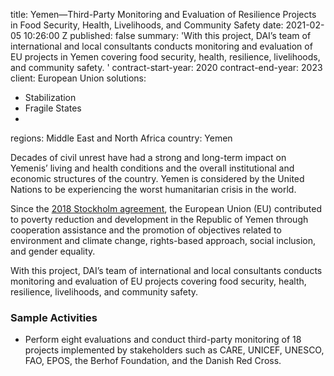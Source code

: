 
title: Yemen—Third-Party Monitoring and Evaluation of Resilience Projects in Food
  Security, Health, Livelihoods, and Community Safety
date: 2021-02-05 10:26:00 Z
published: false
summary: 'With this project, DAI’s team of international and local consultants conducts
  monitoring and evaluation of EU projects in Yemen covering food security, health,
  resilience, livelihoods, and community safety. '
contract-start-year: 2020
contract-end-year: 2023
client: European Union
solutions:
- Stabilization
- Fragile States
-
regions: Middle East and North Africa
country: Yemen


Decades of civil unrest have had a strong and long-term impact on Yemenis’ living and health conditions and the overall institutional and economic structures of the country. Yemen is considered by the United Nations to be experiencing the worst humanitarian crisis in the world.

Since the [2018 Stockholm agreement](https://osesgy.unmissions.org/stockholm-agreement), the European Union (EU) contributed to poverty reduction and development in the Republic of Yemen through cooperation assistance and the promotion of objectives related to environment and climate change, rights-based approach, social inclusion, and gender equality.

With this project, DAI’s team of international and local consultants conducts monitoring and evaluation of EU projects covering food security, health, resilience, livelihoods, and community safety.

### Sample Activities

* Perform eight evaluations and conduct third-party monitoring of 18 projects implemented by stakeholders such as CARE, UNICEF, UNESCO, FAO, EPOS, the Berhof Foundation, and the Danish Red Cross.
